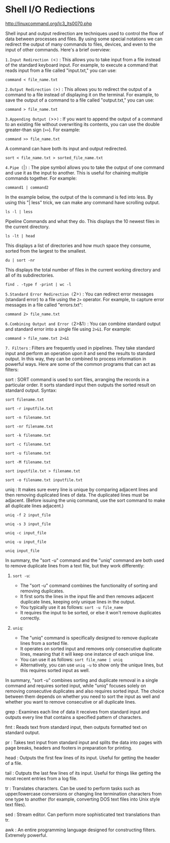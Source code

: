 # Shell I/O Rediections

http://linuxcommand.org/lc3_lts0070.php

Shell input and output redirection are techniques used to control the flow of data between processes and files. By using some special notations we can redirect the output of many commands to files, devices, and even to the input of other commands.
Here's a brief overview:

`1.Input Redirection (`<`)` : This allows you to take input from a file instead of the standard keyboard input. For example, to execute a command that reads input from a file called "input.txt," you can use:

   ```
   command < file_name.txt
   ```

`2.Output Redirection (`>`)` : This allows you to redirect the output of a command to a file instead of displaying it on the terminal. For example, to save the output of a command to a file called "output.txt," you can use:

   ```
   command > file_name.txt
   ```

`3.Appending Output (`>>`)` : If you want to append the output of a command to an existing file without overwriting its contents, you can use the double greater-than sign (`>>`). For example:

   ```
   command >> file_name.txt
   ```
A command can have both its input and output redirected.

   ```
sort < file_name.txt > sorted_file_name.txt
   ```

`4.Pipe (`|`)` : The pipe symbol allows you to take the output of one command and use it as the input to another. This is useful for chaining multiple commands together. For example:

   ```
   command1 | command2
   ```
In the example below, the output of the ls command is fed into less. By using this "| less" trick, we can make any command have scrolling output.
   
   ```
   ls -l | less
   ```

Pipeline Commands and what they do.
This displays the 10 newest files in the current directory.
   ```
   ls -lt | head
   ```

This displays a list of directories and how much space they consume, sorted from the largest to the smallest.
   ```
   du | sort -nr
   ```

This  displays the total number of files in the current working directory and all of its subdirectories.
   ```
   find . -type f -print | wc -l
   ```

`5.Standard Error Redirection (`2>`)` : You can redirect error messages (standard error) to a file using the `2>` operator. For example, to capture error messages in a file called "errors.txt":

   ```
   command 2> file_name.txt
   ```

`6.Combining Output and Error (`2>&1`)` : You can combine standard output and standard error into a single file using `2>&1`. For example:

   ```
   command > file_name.txt 2>&1
   ```

`7. Filters` : Filters are frequently used in pipelines. They take standard input and perform an operation upon it and send the results to standard output. In this way, they can be combined to process information in powerful ways. Here are some of the common programs that can act as filters:

sort : SORT command is used to sort files, arranging the records in a particular order. It sorts standard input then outputs the sorted result on standard output. Syntax:
   ```
   sort filename.txt
   ```
   ```
   sort -r inputfile.txt
   ```
   ```
   sort -n filename.txt
   ```
   ```
   sort -nr filename.txt
   ```
   ```
   sort -k filename.txt
   ```
   ```
   sort -c filename.txt
   ```
   ```
   sort -u filename.txt
   ```
   ```
   sort -M filename.txt
   ```
   ```
   sort inputfile.txt > filename.txt
   ```
   ```
   sort -o filename.txt inputfile.txt
   ```

uniq : It makes sure every line is unique by comparing adjacent lines and then removing duplicated lines of data. The duplicated lines must be adjacent. (Before issuing the uniq command, use the sort command to make all duplicate lines adjacent.)
   ```
   uniq -f 2 input_file
   ```
   ```
   uniq -s 3 input_file
   ```
   ```
   uniq -c input_file
   ```
   ```
   uniq -u input_file
   ```
   ```
   uniq input_file
   ```

In summary, the "sort -u" command and the "uniq" command are both used to remove duplicate lines from a text file, but they work differently:

1. `sort -u`:
   - The "sort -u" command combines the functionality of sorting and removing duplicates.
   - It first sorts the lines in the input file and then removes adjacent duplicate lines, keeping only unique lines in the output.
   - You typically use it as follows: `sort -u file_name`
   - It requires the input to be sorted, or else it won't remove duplicates correctly.

2. `uniq`:
   - The "uniq" command is specifically designed to remove duplicate lines from a sorted file.
   - It operates on sorted input and removes only consecutive duplicate lines, meaning that it will keep one instance of each unique line.
   - You can use it as follows: `sort file_name | uniq`
   - Alternatively, you can use `uniq -u` to show only the unique lines, but this requires sorted input as well.

In summary, "sort -u" combines sorting and duplicate removal in a single command and requires sorted input, while "uniq" focuses solely on removing consecutive duplicates and also requires sorted input. The choice between them depends on whether you need to sort the input as well and whether you want to remove consecutive or all duplicate lines.

grep : Examines each line of data it receives from standard input and outputs every line that contains a specified pattern of characters.

fmt : Reads text from standard input, then outputs formatted text on standard output.

pr : Takes text input from standard input and splits the data into pages with page breaks, headers and footers in preparation for printing.

head : Outputs the first few lines of its input. Useful for getting the header of a file.

tail : Outputs the last few lines of its input. Useful for things like getting the most recent entries from a log file.

tr : Translates characters. Can be used to perform tasks such as upper/lowercase conversions or changing line termination characters from one type to another (for example, converting DOS text files into Unix style text files).

sed : Stream editor. Can perform more sophisticated text translations than tr.

awk : An entire programming language designed for constructing filters. Extremely powerful.
